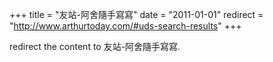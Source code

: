 +++
title = "友站-阿舍隨手寫寫"
date = "2011-01-01"
redirect = "http://www.arthurtoday.com/#uds-search-results"
+++

redirect the content to 友站-阿舍隨手寫寫.
